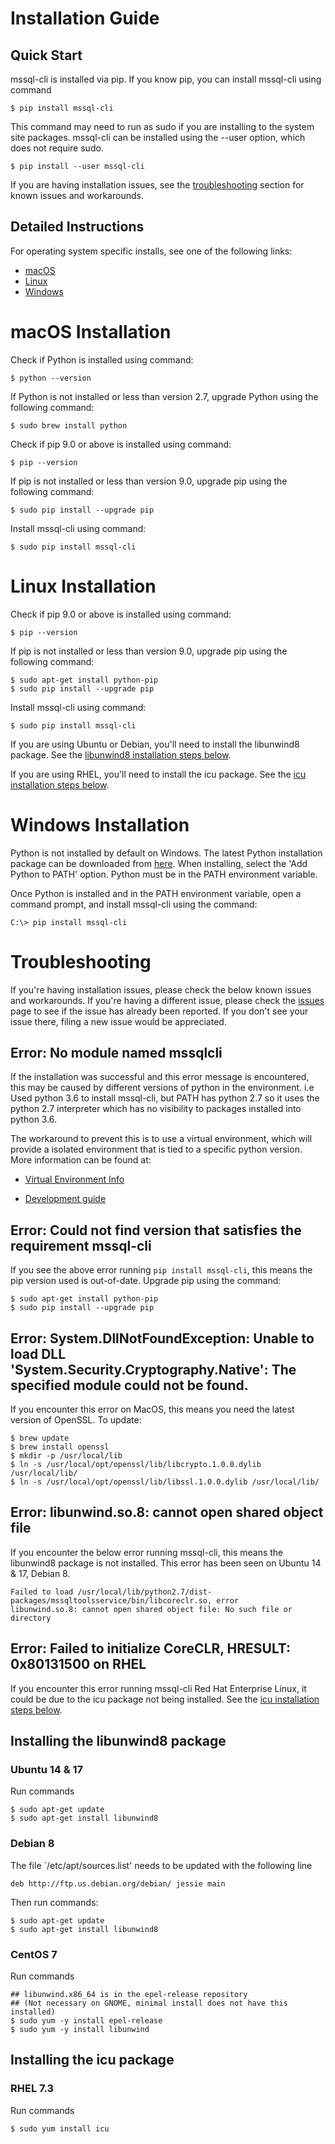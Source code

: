 # Installation Guide

## Quick Start
mssql-cli is installed via pip.  If you know pip, you can install mssql-cli using command
```shell
$ pip install mssql-cli
```
This command may need to run as sudo if you are installing to the system site packages. mssql-cli can be
installed using the --user option, which does not require sudo.
```shell
$ pip install --user mssql-cli
```

If you are having installation issues, see the [troubleshooting](#troubleshooting) section for known issues and workarounds.


## Detailed Instructions

For operating system specific installs, see one of the following links:

* [macOS](#macos-installation)
* [Linux](#linux-installation)
* [Windows](#windows-installation)

# macOS Installation

Check if Python is installed using command:
```shell
$ python --version
```
If Python is not installed or less than version 2.7, upgrade Python using the following command:
```shell
$ sudo brew install python
```

Check if pip 9.0 or above is installed using command:
```shell
$ pip --version
```

If pip is not installed or less than version 9.0, upgrade pip using the following command:

```shell
$ sudo pip install --upgrade pip
```

Install mssql-cli using command:

```shell
$ sudo pip install mssql-cli
```

# Linux Installation

Check if pip 9.0 or above is installed using command:
```shell
$ pip --version
```

If pip is not installed or less than version 9.0, upgrade pip using the following command:

```shell
$ sudo apt-get install python-pip
$ sudo pip install --upgrade pip
```

Install mssql-cli using command:

```shell
$ sudo pip install mssql-cli
```
If you are using Ubuntu or Debian, you'll need to install the libunwind8 package.  See the [libunwind8 installation steps below](#installing-the-libunwind8-package).

If you are using RHEL, you'll need to install the icu package.  See the [icu installation steps below](#installing-the-icu-package).

# Windows Installation

Python is not installed by default on Windows.  The latest Python installation package can be downloaded from [here](https://www.python.org/downloads/).  When installing, select the 'Add Python to PATH' option.  Python must be in the PATH environment variable.

Once Python is installed and in the PATH environment variable, open a command prompt, and install mssql-cli using the command:
```shell
C:\> pip install mssql-cli
```

# Troubleshooting

If you're having installation issues, please check the below known issues and workarounds.  If you're having a different issue, please check the [issues](https://github.com/Microsoft/mssql-cli/issues) page to see if the issue has already been reported.  If you don't see your issue there, filing a new issue would be appreciated.

## Error: No module named mssqlcli
If the installation was successful and this error message is encountered, this may be caused by different versions of python in the environment.
i.e Used python 3.6 to install mssql-cli, but PATH has python 2.7 so it uses the python 2.7 interpreter which has no visibility to packages installed into python 3.6.

The workaround to prevent this is to use a virtual environment, which will provide a isolated environment that is tied to a specific python version.
More information can be found at:

- [Virtual Environment Info](virtual_environment_info.md)

- [Development guide](development_guide.md#Environment_Setup)

## Error: Could not find version that satisfies the requirement mssql-cli
If you see the above error running `pip install mssql-cli`, this means the pip version used is out-of-date.  Upgrade pip using the command:
```shell
$ sudo apt-get install python-pip
$ sudo pip install --upgrade pip
```

## Error: System.DllNotFoundException: Unable to load DLL 'System.Security.Cryptography.Native': The specified module could not be found.
If you encounter this error on MacOS, this means you need the latest version of OpenSSL. To update:
```shell
$ brew update
$ brew install openssl
$ mkdir -p /usr/local/lib
$ ln -s /usr/local/opt/openssl/lib/libcrypto.1.0.0.dylib /usr/local/lib/
$ ln -s /usr/local/opt/openssl/lib/libssl.1.0.0.dylib /usr/local/lib/
```

## Error: libunwind.so.8: cannot open shared object file
If you encounter the below error running mssql-cli, this means the libunwind8 package is not installed.  This error has been seen
on Ubuntu 14 & 17, Debian 8.
```shell
Failed to load /usr/local/lib/python2.7/dist-packages/mssqltoolsservice/bin/libcoreclr.so, error
libunwind.so.8: cannot open shared object file: No such file or directory
```

## Error: Failed to initialize CoreCLR, HRESULT: 0x80131500 on RHEL
If you encounter this error running mssql-cli Red Hat Enterprise Linux, it could be due to the icu package not being installed.  See the [icu installation steps below](#installing-the-icu-package).

## Installing the libunwind8 package

### Ubuntu 14 & 17
Run commands
```shell
$ sudo apt-get update
$ sudo apt-get install libunwind8
```

### Debian 8
The file `/etc/apt/sources.list' needs to be updated with the following line
```
deb http://ftp.us.debian.org/debian/ jessie main
```
Then run commands:
```shell
$ sudo apt-get update
$ sudo apt-get install libunwind8
```

### CentOS 7
Run commands
```shell
## libunwind.x86_64 is in the epel-release repository
## (Not necessary on GNOME, minimal install does not have this installed)
$ sudo yum -y install epel-release
$ sudo yum -y install libunwind
```

## Installing the icu package

### RHEL 7.3
Run commands
```shell
$ sudo yum install icu
```
